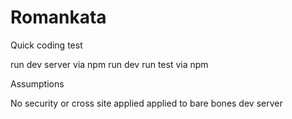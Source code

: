 # Romankata
Quick coding test

run dev server via npm run dev
run test via npm 


Assumptions 

No security or cross site applied applied to bare bones dev server
